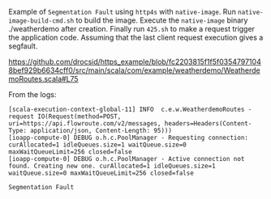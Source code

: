 Example of `Segmentation Fault` using `http4s` with `native-image`. Run `native-image-build-cmd.sh` to build the image. Execute the `native-image` binary ./weatherdemo after creation. Finally run `425.sh` to make a request trigger the application code. Assuming that the last client request execution gives a segfault.

https://github.com/drocsid/https_example/blob/fc2203815f1f5f03547971048bef929b6634cff0/src/main/scala/com/example/weatherdemo/WeatherdemoRoutes.scala#L75

From the logs:

```
[scala-execution-context-global-11] INFO  c.e.w.WeatherdemoRoutes - request IO(Request(method=POST, uri=https://api.flowroute.com/v2/messages, headers=Headers(Content-Type: application/json, Content-Length: 95))) 
[ioapp-compute-0] DEBUG o.h.c.PoolManager - Requesting connection: curAllocated=1 idleQueues.size=1 waitQueue.size=0 maxWaitQueueLimit=256 closed=false 
[ioapp-compute-0] DEBUG o.h.c.PoolManager - Active connection not found. Creating new one. curAllocated=1 idleQueues.size=1 waitQueue.size=0 maxWaitQueueLimit=256 closed=false

Segmentation Fault
```
